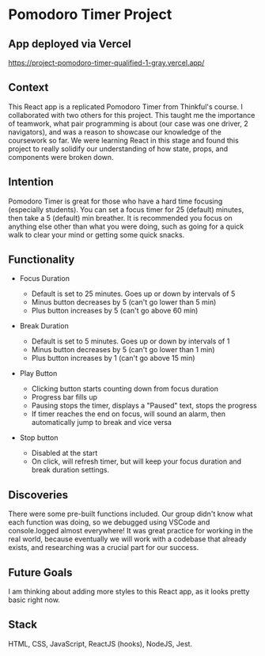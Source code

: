 # Pomodoro Timer Project

## App deployed via Vercel
https://project-pomodoro-timer-qualified-1-gray.vercel.app/

## Context
This React app is a replicated Pomodoro Timer from Thinkful's course. I collaborated with two others for this project. This taught me the importance of teamwork, what pair programming is about (our case was one driver, 2 navigators), and was a reason to showcase our knowledge of the coursework so far. We were learning React in this stage and found this project to really solidify our understanding of how state, props, and components were broken down.

## Intention
Pomodoro Timer is great for those who have a hard time focusing (especially students). You can set a focus timer for 25 (default) minutes, then take a 5 (default) min breather. It is recommended you focus on anything else other than what you were doing, such as going for a quick walk to clear your mind or getting some quick snacks. 

## Functionality
* Focus Duration
  * Default is set to 25 minutes. Goes up or down by intervals of 5
  * Minus button decreases by 5 (can't go lower than 5 min)
  * Plus button increases by 5 (can't go above 60 min)
  
* Break Duration
  * Default is set to 5 minutes. Goes up or down by intervals of 1
  * Minus button decreases by 5 (can't go lower than 1 min)
  * Plus button increases by 1 (can't go above 15 min)
  
* Play Button
  * Clicking button starts counting down from focus duration
  * Progress bar fills up
  * Pausing stops the timer, displays a "Paused" text, stops the progress
  * If timer reaches the end on focus, will sound an alarm, then automatically jump to break and vice versa
  
* Stop button
  * Disabled at the start
  * On click, will refresh timer, but will keep your focus duration and break duration settings.
 
## Discoveries
There were some pre-built functions included. Our group didn't know what each function was doing, so we debugged using VSCode and console.logged almost everywhere! It was great practice for working in the real world, because eventually we will work with a codebase that already exists, and researching was a crucial part for our success.

## Future Goals
I am thinking about adding more styles to this React app, as it looks pretty basic right now.

## Stack
HTML, CSS, JavaScript, ReactJS (hooks), NodeJS, Jest.





